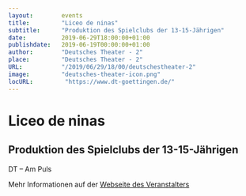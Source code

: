 ```yaml
---
layout:        events
title:         "Liceo de ninas"
subtitle:      "Produktion des Spielclubs der 13-15-Jährigen"
date:          2019-06-29T18:00:00+01:00
publishdate:   2019-06-19T00:00:00+01:00
author:        "Deutsches Theater - 2"
place:         "Deutsches Theater - 2"
URL:           "/2019/06/29/18/00/deutschestheater-2"
image:         "deutsches-theater-icon.png"
locURL:         "https://www.dt-goettingen.de/"
---
```


Liceo de ninas
===========

Produktion des Spielclubs der 13-15-Jährigen
-----------

 DT – Am Puls

Mehr Informationen auf der [Webseite des Veranstalters](https://www.dt-goettingen.de/stueck/liceo-den-ninas/)
